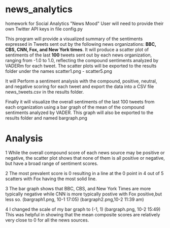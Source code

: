 # news_analytics
homework for Social Analytics "News Mood" 
User will need to provide their own Twitter API keys in file config.py

This program will provide a visualized summary of the sentiments expressed in Tweets sent out by the following news organizations: **BBC, CBS, CNN, Fox, and New York times**. It will produce a scatter plot of sentiments of the last **100** tweets sent out by each news organization, ranging from -1.0 to 1.0, reflecting the compound sentiments analyzed by VADERm for each tweet. The scatter plots will be exported to the results folder under the names scatter1.png - scatter5.png

It will Perform a sentiment analysis with the compound, positive, neutral, and negative scoring for each tweet and export the data  into a CSV file news_tweets.csv in the results folder.

Finally it will visualize the overall sentiments of the last 100 tweets from each organization using a bar graph of the mean of the compound sentiments analyzed by VADER. This graph will also be exported to the results folder and named bargraph.png

# Analysis

1 While the overall compound score of each news source may be positive or negative, the scatter plot shows that none of them is all positive or negative, but have a broad range of sentiment scores. 

2 The most prevalent score is 0 resulting in a line at the 0 point in 4 out of 5 scatters with Fox having the most solid line.

3 The bar graph shows that BBC, CBS, and New York Times are more typically negative while CNN is more typically postive with Fox positive,but less so. (bargraph1.png, 10-1 17:05) (bargraph2.png,10-2 11:39 am) 

4 I changed the scale of my bar graph to (-1, 1) (bargraph.png, 10-2 15:49) This was helpful in showing that the mean composite scores are relatively very close to 0 for all the news sources.

